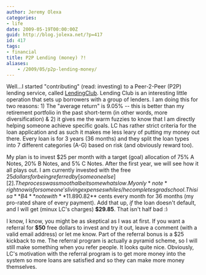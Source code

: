 ```yaml
---
author: Jeremy Olexa
categories:
- life
date: 2009-05-19T00:00:00Z
guid: http://blog.jolexa.net/?p=417
id: 417
tags:
- financial
title: P2P Lending (money) ?!
aliases:
    - /2009/05/p2p-lending-money/
---
```


Well...I started "contributing" (read: investing) to a Peer-2-Peer (P2P) lending service, called [LendingClub][1]. Lending Club is an interesting little operation that sets up borrowers with a group of lenders. I am doing this for two reasons: 1) The "average return" is 9.05% -- this is better than my retirement portfolio in the past short-term (in other words, more diversification) & 2) it gives me the warm fuzzies to know that I am directly helping someone achieve specific goals. LC has rather strict criteria for the loan application and as such it makes me less leary of putting my money out there. Every loan is for 3 years (36 months) and they split the loan types into 7 different categories (A-G) based on risk (and obviously reward too).

My plan is to invest $25 per month with a target (goal) allocation of 75% A Notes, 20% B Notes, and 5% C Notes. After the first year, we will see how it all plays out. I am currently invested with the free $25 dollars for being referred by [someone else][2]. The process was smooth albeit somewhat slow. My only *note* right now is for someone's living expenses while s/he completes grad school. This is a **B4** note with **11.89%** interest being charged to the borrower. I am going to receive **$0.82** cents every month for 36 months (my pro-rated share of every payment). Add that up, *if* the loan doesn't default, and I will get (minux LC's charges) **$29.85**. That isn't half bad <img src="http://blog.jolexa.net/wp-includes/images/smilies/simple-smile.png" alt=":)" class="wp-smiley" style="height: 1em; max-height: 1em;" />

I know, I know, you might be as skeptical as I was at first. If you want a referral for **$50** free dollars to invest and try it out, leave a comment (with a valid email address) or let me know. Part of the referral bonus is a $25 kickback to me. The referral program is actually a pyramid scheme, so I will still make something when you refer people. It looks quite nice. Obviously, LC's motivation with the referral program is to get more money into the system so more loans are satisfied and so they can make more money themselves.

 [1]: http://www.lendingclub.com
 [2]: http://www.mymoneyblog.com/archives/2009/05/lendingclub-my-p2p-loan-portfolio-update.html